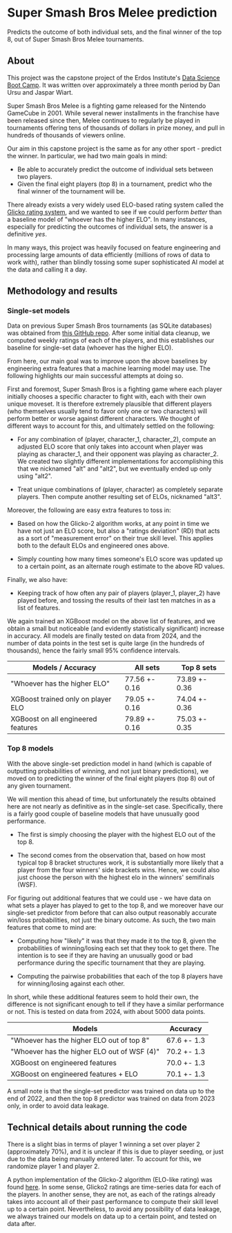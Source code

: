# Super Smash Bros Melee prediction

Predicts the outcome of both individual sets, and the final winner of the top 8, out of Super Smash Bros Melee tournaments.


## About

This project was the capstone project of the Erdos Institute's [Data Science Boot Camp](https://www.erdosinstitute.org/programs/fall-2024/data-science-boot-camp). It was written over approximately a three month period by Dan Ursu and Jaspar Wiart.

Super Smash Bros Melee is a fighting game released for the Nintendo GameCube in 2001. While several newer installments in the franchise have been released since then, Melee continues to regularly be played in tournaments offering tens of thousands of dollars in prize money, and pull in hundreds of thousands of viewers online.

Our aim in this capstone project is the same as for any other sport - predict the winner. In particular, we had two main goals in mind:
* Be able to accurately predict the outcome of individual sets between two players.
* Given the final eight players (top 8) in a tournament, predict who the final winner of the tournament will be.

There already exists a very widely used ELO-based rating system called the [Glicko rating system](https://en.wikipedia.org/wiki/Glicko_rating_system), and we wanted to see if we could perform *better* than a baseline model of "whoever has the higher ELO". In many instances, especially for predicting the outcomes of individual sets, the answer is a definitive *yes*.

In many ways, this project was heavily focused on feature engineering and processing large amounts of data efficiently (millions of rows of data to work with), rather than blindly tossing some super sophisticated AI model at the data and calling it a day.


## Methodology and results

### Single-set models

Data on previous Super Smash Bros tournaments (as SQLite databases) was obtained from [this GitHub repo](https://github.com/smashdata/ThePlayerDatabase). After some initial data cleanup, we computed weekly ratings of each of the players, and this establishes our baseline for single-set data (whoever has the higher ELO).

From here, our main goal was to improve upon the above baselines by engineering extra features that a machine learning model may use. The following highlights our main successful attempts at doing so.

First and foremost, Super Smash Bros is a fighting game where each player initially chooses a specific character to fight with, each with their own unique moveset. It is therefore extremely plausible that different players (who themselves usually tend to favor only one or two characters) will perform better or worse against different characters. We thought of different ways to account for this, and ultimately settled on the following:

* For any combination of (player, character_1, character_2), compute an adjusted ELO score that only takes into account when player was playing as character_1, and their opponent was playing as character_2. We created two slightly different implementations for accomplishing this that we nicknamed "alt" and "alt2", but we eventually ended up only using "alt2".

* Treat unique combinations of (player, character) as completely separate players. Then compute another resulting set of ELOs, nicknamed "alt3".

Moreover, the following are easy extra features to toss in:

* Based on how the Glicko-2 algorithm works, at any point in time we have not just an ELO score, but also a "ratings deviation" (RD) that acts as a sort of "measurement error" on their true skill level. This applies both to the default ELOs and engineered ones above.

* Simply counting how many times someone's ELO score was updated up to a certain point, as an alternate rough estimate to the above RD values.

Finally, we also have:

* Keeping track of how often any pair of players (player_1, player_2) have played before, and tossing the results of their last ten matches in as a list of features.

We again trained an XGBoost model on the above list of features, and we obtain a small but noticeable (and evidently statistically significant) increase in accuracy. All models are finally tested on data from 2024, and the number of data points in the test set is quite large (in the hundreds of thousands), hence the fairly small 95% confidence intervals.

| **Models / Accuracy**              | All sets      | Top 8 sets    |
|------------------------------------|---------------|---------------|
| "Whoever has the higher ELO"       | 77.56 +- 0.16 | 73.89 +- 0.36 |
| XGBoost trained only on player ELO | 79.05 +- 0.16 | 74.04 +- 0.36 |
| XGBoost on all engineered features | 79.89 +- 0.16 | 75.03 +- 0.35 |



### Top 8 models

With the above single-set prediction model in hand (which is capable of outputting probabilities of winning, and not just binary predictions), we moved on to predicting the winner of the final eight players (top 8) out of any given tournament.

We will mention this ahead of time, but unfortunately the results obtained here are not nearly as definitive as in the single-set case. Specifically, there is a fairly good couple of baseline models that have unusually good performance.

* The first is simply choosing the player with the highest ELO out of the top 8.

* The second comes from the observation that, based on how most typical top 8 bracket structures work, it is substantially more likely that a player from the four winners' side brackets wins. Hence, we could also just choose the person with the highest elo in the winners' semifinals (WSF).

For figuring out additional features that we could use - we have data on what sets a player has played to get to the top 8, and we moreover have our single-set predictor from before that can also output reasonably accurate win/loss probabilities, not just the binary outcome. As such, the two main features that come to mind are:

* Computing how "likely" it was that they made it to the top 8, given the probabilities of winning/losing each set that they took to get there. The intention is to see if they are having an unusually good or bad performance during the specific tournament that they are playing.

* Computing the pairwise probabilities that each of the top 8 players have for winning/losing against each other.

In short, while these additional features seem to hold their own, the difference is not significant enough to tell if they have a similar performance or not. This is tested on data from 2024, with about 5000 data points.

| **Models**                                  | **Accuracy** |
|---------------------------------------------|--------------|
| "Whoever has the higher ELO out of top 8"   | 67.6 +- 1.3  |
| "Whoever has the higher ELO out of WSF (4)" | 70.2 +- 1.3  |
| XGBoost on engineered features              | 70.0 +- 1.3  |
| XGBoost on engineered features + ELO        | 70.1 +- 1.3  |

A small note is that the single-set predictor was trained on data up to the end of 2022, and then the top 8 predictor was trained on data from 2023 only, in order to avoid data leakage.



## Technical details about running the code

There is a slight bias in terms of player 1 winning a set over player 2 (approximately 70%), and it is unclear if this is due to player seeding, or just due to the data being manually entered later. To account for this, we randomize player 1 and player 2.

A python implementation of the Glicko-2 algorithm (ELO-like rating) was found [here](https://github.com/deepy/glicko2). In some sense, Glicko2 ratings are time-series data for each of the players. In another sense, they are not, as each of the ratings already takes into account all of their past performance to compute their skill level up to a certain point. Nevertheless, to avoid any possibility of data leakage, we always trained our models on data up to a certain point, and tested on data after.